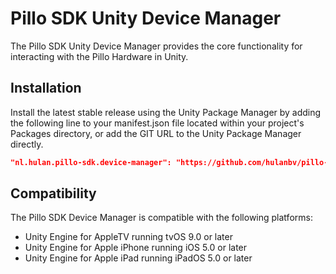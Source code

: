 # Pillo SDK Unity Device Manager

The Pillo SDK Unity Device Manager provides the core functionality for interacting with the Pillo Hardware in Unity.

## Installation

Install the latest stable release using the Unity Package Manager by adding the following line to your manifest.json file located within your project's Packages directory, or add the GIT URL to the Unity Package Manager directly.

```json
"nl.hulan.pillo-sdk.device-manager": "https://github.com/hulanbv/pillo-sdk.git?path=/UnityDeviceManager"
```

## Compatibility

The Pillo SDK Device Manager is compatible with the following platforms:

- Unity Engine for AppleTV running tvOS 9.0 or later
- Unity Engine for Apple iPhone running iOS 5.0 or later
- Unity Engine for Apple iPad running iPadOS 5.0 or later
